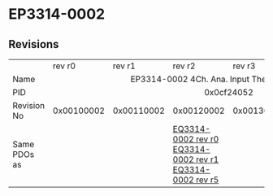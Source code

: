 # EP3314-0002

## Revisions
<table>
<tr>
<td></td>
<td>rev r0</td>
<td>rev r1</td>
<td>rev r2</td>
<td>rev r3</td>
<td>rev r4</td>
<td>rev r5</td>
</tr>
<tr>
<td>Name</td>
<td colspan=6 align="center">EP3314-0002 4Ch. Ana. Input Thermocouple (TC)</td>
</tr>
<tr>
<td>PID</td>
<td colspan=6 align="center">0x0cf24052</td>
</tr>
<tr>
<td>Revision No</td>
<td>0x00100002</td>
<td>0x00110002</td>
<td>0x00120002</td>
<td>0x00130002</td>
<td>0x00140002</td>
<td>0x00150002</td>
</tr>
<tr>
<td>Same PDOs as</td>
<td colspan=2 align="center"></td>
<td><a href="EQ3314-0002.md">EQ3314-0002 rev r0</a><br/><a href="EQ3314-0002.md">EQ3314-0002 rev r1</a><br/><a href="EQ3314-0002.md">EQ3314-0002 rev r5</a></td>
<td colspan=3 align="center"><a href="EPP3314-0002.md">EPP3314-0002 rev r0</a><br/><a href="EPP3314-0002.md">EPP3314-0002 rev r1</a><br/><a href="EPP3314-0002.md">EPP3314-0002 rev r2</a><br/><a href="EQ3314-0002.md">EQ3314-0002 rev r6</a></td>
</tr>
</table>

